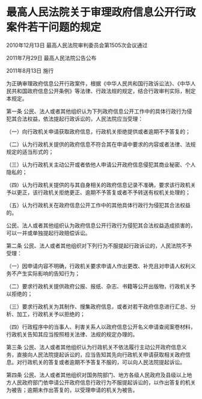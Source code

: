 # 最高人民法院关于审理政府信息公开行政案件若干问题的规定

2010年12月13日 最高人民法院审判委员会第1505次会议通过

2011年7月29日 最高人民法院公告公布

2011年8月13日 施行

<!-- INFO END -->

为正确审理政府信息公开行政案件，根据《中华人民共和国行政诉讼法》、《中华人民共和国政府信息公开条例》等法律、行政法规的规定，结合行政审判实际，制定本规定。

第一条 公民、法人或者其他组织认为下列政府信息公开工作中的具体行政行为侵犯其合法权益，依法提起行政诉讼的，人民法院应当受理：

（一）向行政机关申请获取政府信息，行政机关拒绝提供或者逾期不予答复的；

（二）认为行政机关提供的政府信息不符合其在申请中要求的内容或者法律、法规规定的适当形式的；

（三）认为行政机关主动公开或者依他人申请公开政府信息侵犯其商业秘密、个人隐私的；

（四）认为行政机关提供的与其自身相关的政府信息记录不准确，要求该行政机关予以更正，该行政机关拒绝更正、逾期不予答复或者不予转送有权机关处理的；

（五）认为行政机关在政府信息公开工作中的其他具体行政行为侵犯其合法权益的。

公民、法人或者其他组织认为政府信息公开行政行为侵犯其合法权益造成损害的，可以一并或单独提起行政赔偿诉讼。

第二条 公民、法人或者其他组织对下列行为不服提起行政诉讼的，人民法院不予受理：

（一）因申请内容不明确，行政机关要求申请人作出更改、补充且对申请人权利义务不产生实际影响的告知行为；

（二）要求行政机关提供政府公报、报纸、杂志、书籍等公开出版物，行政机关予以拒绝的；

（三）要求行政机关为其制作、搜集政府信息，或者对若干政府信息进行汇总、分析、加工，行政机关予以拒绝的；

（四）行政程序中的当事人、利害关系人以政府信息公开名义申请查阅案卷材料，行政机关告知其应当按照相关法律、法规的规定办理的。

第三条 公民、法人或者其他组织认为行政机关不依法履行主动公开政府信息义务，直接向人民法院提起诉讼的，应当告知其先向行政机关申请获取相关政府信息。对行政机关的答复或者逾期不予答复不服的，可以向人民法院提起诉讼。

第四条 公民、法人或者其他组织对国务院部门、地方各级人民政府及县级以上地方人民政府部门依申请公开政府信息行政行为不服提起诉讼的，以作出答复的机关为被告；逾期未作出答复的，以受理申请的机关为被告。

